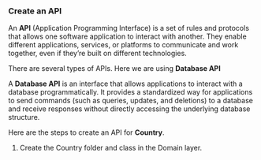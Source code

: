 ### Create an API
An **API** (Application Programming Interface) is a set of rules and protocols that allows one software application to interact with another. They enable different applications, services, or platforms to communicate and work together, even if they’re built on different technologies.

There are several types of APIs. Here we are using **Database API**

A **Database API** is an interface that allows applications to interact with a database programmatically. It provides a standardized way for applications to send commands (such as queries, updates, and deletions) to a database and receive responses without directly accessing the underlying database structure.

Here are the steps to create an API for **Country**. 
<ol>
  <li>Create the Country folder and class in the Domain layer. </li>
    
</ol>
